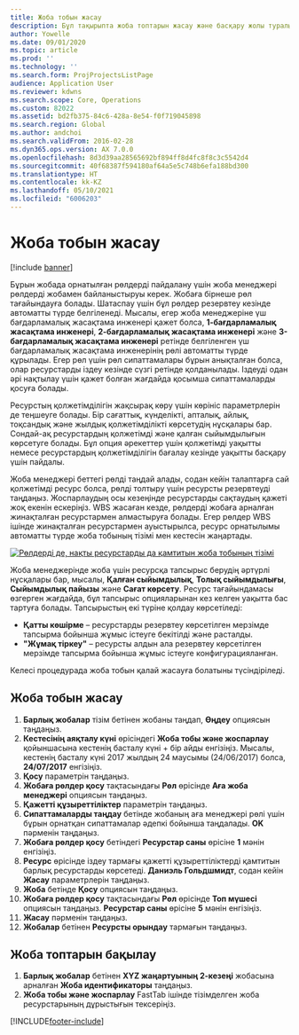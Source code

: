 ```yaml
---
title: Жоба тобын жасау
description: Бұл тақырыпта жоба топтарын жасау және басқару жолы туралы ақпарат берілген.
author: Yowelle
ms.date: 09/01/2020
ms.topic: article
ms.prod: ''
ms.technology: ''
ms.search.form: ProjProjectsListPage
audience: Application User
ms.reviewer: kdwns
ms.search.scope: Core, Operations
ms.custom: 82022
ms.assetid: bd2fb375-84c6-428a-8e54-f0f719045898
ms.search.region: Global
ms.author: andchoi
ms.search.validFrom: 2016-02-28
ms.dyn365.ops.version: AX 7.0.0
ms.openlocfilehash: 8d3d39aa28565692bf894ff8d4fc8f8c3c5542d4
ms.sourcegitcommit: 40f68387f594180af64a5e5c748b6efa188bd300
ms.translationtype: HT
ms.contentlocale: kk-KZ
ms.lasthandoff: 05/10/2021
ms.locfileid: "6006203"
---
```

# <a name="create-a-project-team"></a>Жоба тобын жасау

[!include [banner](../includes/banner.md)]

Бұрын жобада орнатылған рөлдерді пайдалану үшін жоба менеджері рөлдерді жобамен байланыстыруы керек. Жобаға бірнеше рөл тағайындауға болады. Шатаспау үшін бұл рөлдер резервтеу кезінде автоматты түрде белгіленеді. Мысалы, егер жоба менеджеріне үш бағдарламалық жасақтама инженері қажет болса, **1-бағдарламалық жасақтама инженері**, **2-бағдарламалық жасақтама инженері** және **3-бағдарламалық жасақтама инженері** ретінде белгіленген үш бағдарламалық жасақтама инженерінің рөлі автоматты түрде құрылады. Егер рөл үшін рөл сипаттамалары бұрын анықталған болса, олар ресурстарды іздеу кезінде сүзгі ретінде қолданылады. Іздеуді одан әрі нақтылау үшін қажет болған жағдайда қосымша сипаттамаларды қосуға болады.

Ресурстың қолжетімділігін жақсырақ көру үшін көрініс параметрлерін де теңшеуге болады. Бір сағаттық, күнделікті, апталық, айлық, тоқсандық және жылдық қолжетімділікті көрсетудің нұсқалары бар. Сондай-ақ ресурстардың қолжетімді және қалған сыйымдылығын көрсетуге болады. Бұл опция әрекеттер үшін қолжетімді уақытты немесе ресурстардың қолжетімділігін бағалау кезінде уақытты басқару үшін пайдалы.

Жоба менеджері беттегі рөлді таңдай алады, содан кейін талаптарға сай қолжетімді ресурс болса, рөлді толтыру үшін ресурсты резервтеуді таңдаңыз. Жоспарлаудың осы кезеңінде ресурстарды сақтаудың қажеті жоқ екенін ескеріңіз. WBS жасаған кезде, рөлдерді жобаға арналған жинақталған ресурстармен алмастыруға болады. Егер рөлдер WBS ішінде жинақталған ресурстармен ауыстырылса, ресурс орнатылымы автоматты түрде жоба тобының тізімі мен кестесін жаңартады.

[![Рөлдерді де, нақты ресурстарды да қамтитын жоба тобының тізімі](./media/projectresourcing03-1024x368.jpg)](./media/projectresourcing03.jpg) 

Жоба менеджерінде жоба үшін ресурсқа тапсырыс берудің әртүрлі нұсқалары бар, мысалы, **Қалған сыйымдылық**, **Толық сыйымдылығы**, **Сыйымдылық пайызы** және **Сағат көрсету**. Ресурс тағайындамасы өзгерген жағдайда, бұл тапсырыс опцияларынан кез келген уақытта бас тартуға болады. Тапсырыстың екі түріне қолдау көрсетіледі:

- **Қатты көшірме** – ресурстарды резервтеу көрсетілген мерзімде тапсырма бойынша жұмыс істеуге бекітілді және расталды.
- **"Жұмақ тіркеу"** – ресурсты алдын ала резервтеу көрсетілген мерзімде тапсырма бойынша жұмыс істеуге конфигурацияланған.

Келесі процедурада жоба тобын қалай жасауға болатыны түсіндіріледі.

## <a name="create-a-project-team"></a>Жоба тобын жасау

1. **Барлық жобалар** тізім бетінен жобаны таңдап, **Өңдеу** опциясын таңдаңыз.
2. **Кестесінің аяқталу күні** өрісіндегі **Жоба тобы және жоспарлау** қойыншасына кестенің басталу күні + бір айды енгізіңіз. Мысалы, кестенің басталу күні 2017 жылдың 24 маусымы (24/06/2017) болса, **24/07/2017** енгізіңіз.
3. **Қосу** параметрін таңдаңыз.
4. **Жобаға рөлдер қосу** тақтасындағы **Рөл** өрісінде **Аға жоба менеджері** опциясын таңдаңыз.
5. **Қажетті құзыреттіліктер** параметрін таңдаңыз.
6. **Сипаттамаларды таңдау** бетінде жобаның аға менеджері рөлі үшін бұрын орнатқан сипаттамалар әдепкі бойынша таңдалады. **OK** пәрменін таңдаңыз.
7. **Жобаға рөлдер қосу** бетіндегі **Ресурстар саны** өрісіне **1** мәнін енгізіңіз.
8. **Ресурс** өрісінде іздеу тармағы қажетті құзыреттіліктерді қамтитын барлық ресурстарды көрсетеді. **Даниэль Гольдшмидт**, содан кейін **Жасау** параметрлерін таңдаңыз.
9. **Жоба** бетінде **Қосу** опциясын таңдаңыз.
10. **Жобаға рөлдер қосу** тақтасындағы **Рөл** өрісінде **Топ мүшесі** опциясын таңдаңыз. **Ресурстар саны** өрісіне **5** мәнін енгізіңіз.
11. **Жасау** пәрменін таңдаңыз.
12. **Жобалар** бетінен **Ресурсты орындау** тармағын таңдаңыз.

## <a name="monitor-project-teams"></a>Жоба топтарын бақылау
1. **Барлық жобалар** бетінен **XYZ жаңартуының 2-кезеңі** жобасына арналған **Жоба идентификаторы** таңдаңыз.
2. **Жоба тобы және жоспарлау** FastTab ішінде тізімделген жоба ресурстарының дұрыстығын тексеріңіз.


[!INCLUDE[footer-include](../includes/footer-banner.md)]